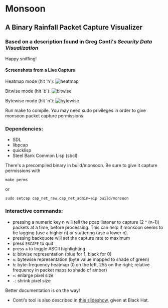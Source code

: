 # Monsoon
## A Binary Rainfall Packet Capture Visualizer
### Based on a description found in Greg Conti's _Security Data Visualization_

Happy sniffing! 

#### Screenshots from a Live Capture
Heatmap mode (hit 'h'):
![heatmap](https://github.com/oblivia-simplex/monsoon/raw/master/images/heatmap.png)

Bitwise mode (hit 'b'):
![bitwise](https://github.com/oblivia-simplex/monsoon/raw/master/images/bitwise.png)

Bytewise mode (hit 'n'):
![bytewise](https://github.com/oblivia-simplex/monsoon/raw/master/images/bytewise.png)

Run make to compile. You may need sudo privileges in order to
give monsoon packet capture permissions. 

### Dependencies:
* SDL
* libpcap
* quicklisp
* Steel Bank Common Lisp (sbcl)

There's a precompiled binary in build/monsoon. Be sure to give it
capture permissions with
```
make perms
```
or
```
sudo setcap cap_net_raw,cap_net_admin=eip build/monsoon
```

### Interactive commands:
* pressing a numeric key n will tell the pcap listener to capture
  (2 ^ (n-1)) packets at a time, before processing. This can help
  if monsoon seems to be lagging (use a higher n) or stuttering
  (use a lower n).
* pressing backquote will set the capture rate to maximum
* press `ESCAPE` to quit
* press `a` to toggle ASCII highlighting
* `b`: bitwise representation (blue for 1, black for 0)
* `n`: bytewise representation (byte value mapped to shade of green)
* `h`: byte-frequency heatmap (0 on the left, 255 on the right; relative frequency in packet maps to shade of amber)
* `=`: enlarge pixel size
* `-`: shrink pixel size

Better documentation is on the way!

* Conti's tool is also described in [this slideshow](https://www.blackhat.com/presentations/bh-europe-06/bh-eu-06-Conti/bh-eu-06-conti.pdf), given at Black Hat. 
